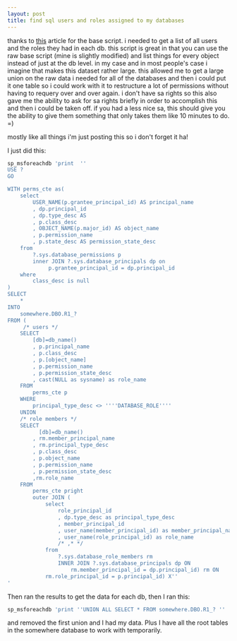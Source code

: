 ```yaml
---
layout: post
title: find sql users and roles assigned to my databases
---
```


thanks to [this](http://blogs.conchango.com/jamiethomson/archive/2007/02/09/SQL-Server-2005_3A00_-View-all-permissions--_2800_2_2900_.aspx) article for the base script. i needed to get a list of all users and the roles they had in each db. this script is great in that you can use the raw base script (mine is slightly modified) and list things for every object instead of just at the db level. in my case and in most people's case i imagine that makes this dataset rather large. this allowed me to get a large union on the raw data i needed for all of the databases and then i could put it one table so i could work with it to restructure a lot of permissions without having to requery over and over again. i don't have sa rights so this also gave me the ability to ask for sa rights briefly in order to accomplish this and then i could be taken off. if you had a less nice sa, this should give you the ability to give them something that only takes them like 10 minutes to do. =)

 mostly like all things i'm just posting this so i don't forget it ha!

I just did this:

```sql
sp_msforeachdb 'print  ''
USE ?
GO

WITH perms_cte as(
    select
        USER_NAME(p.grantee_principal_id) AS principal_name
        , dp.principal_id
        , dp.type_desc AS 
        , p.class_desc
        , OBJECT_NAME(p.major_id) AS object_name
        , p.permission_name
        , p.state_desc AS permission_state_desc
    from
        ?.sys.database_permissions p
        inner JOIN ?.sys.database_principals dp on
             p.grantee_principal_id = dp.principal_id
    where
        class_desc is null
)
SELECT
    *
INTO
    somewhere.DBO.R1_?
FROM (
     /* users */
    SELECT
        [db]=db_name()
        , p.principal_name
        , p.class_desc
        , p.[object_name]
        , p.permission_name
        , p.permission_state_desc
        , cast(NULL as sysname) as role_name
    FROM
        perms_cte p
    WHERE
        principal_type_desc <> ''''DATABASE_ROLE''''
    UNION
    /* role members */
    SELECT
          [db]=db_name()
        , rm.member_principal_name
        , rm.principal_type_desc
        , p.class_desc
        , p.object_name
        , p.permission_name
        , p.permission_state_desc
        ,rm.role_name
    FROM
        perms_cte pright
        outer JOIN (
            select
                role_principal_id
                , dp.type_desc as principal_type_desc
                , member_principal_id
                , user_name(member_principal_id) as member_principal_name
                , user_name(role_principal_id) as role_name
                /* ,* */
            from    
                ?.sys.database_role_members rm
                INNER JOIN ?.sys.database_principals dp ON
                    rm.member_principal_id = dp.principal_id) rm ON
            rm.role_principal_id = p.principal_id) X''
'
 ```
  
 Then ran the results to get the data for each db, then I ran this:
 
 ```sql
 sp_msforeachdb 'print ''UNION ALL SELECT * FROM somewhere.DBO.R1_? '' '
 ```

and removed the first union and I had my data. Plus I have all the root tables in the somewhere database to work with temporarily.